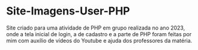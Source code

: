 # Site-Imagens-User-PHP
Site criado para uma atividade de PHP em grupo realizada no ano 2023, onde a tela inicial de login, a de cadastro e a parte de PHP foram feitas por mim com auxílio de vídeos do Youtube e ajuda dos professores da matéria.
